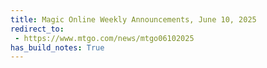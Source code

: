 ```yaml
---
title: Magic Online Weekly Announcements, June 10, 2025
redirect_to:
 - https://www.mtgo.com/news/mtgo06102025
has_build_notes: True
---
```

